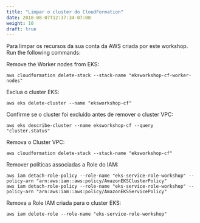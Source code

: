```yaml
---
title: "Limpar o cluster do CloudFormation"
date: 2018-08-07T12:37:34-07:00
weight: 10
draft: true
---
```

Para limpar os recursos da sua conta da AWS criada por este workshop.
Run the following commands:

Remove the Worker nodes from EKS:
```
aws cloudformation delete-stack --stack-name "eksworkshop-cf-worker-nodes"
```
Exclua o cluster EKS:
```
aws eks delete-cluster --name "eksworkshop-cf"
```
Confirme se o cluster foi excluído antes de remover o cluster VPC:
```
aws eks describe-cluster --name eksworkshop-cf --query "cluster.status"
```
Remova o Cluster VPC:
```
aws cloudformation delete-stack --stack-name "eksworkshop-cf"
```
Remover políticas associadas a Role do IAM:
```
aws iam detach-role-policy --role-name "eks-service-role-workshop" --policy-arn "arn:aws:iam::aws:policy/AmazonEKSClusterPolicy"
aws iam detach-role-policy --role-name "eks-service-role-workshop" --policy-arn "arn:aws:iam::aws:policy/AmazonEKSServicePolicy"
```
Remova a Role IAM criada para o cluster EKS:
```
aws iam delete-role --role-name "eks-service-role-workshop"
```
